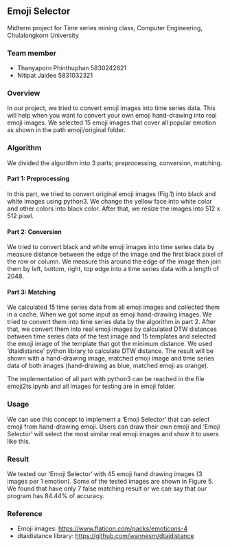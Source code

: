 ## Emoji Selector

Midterm project for Time series mining class, Computer Engineering, Chulalongkorn University


### Team member
- Thanyaporn Phinthuphan 	5830242621
- Nitipat Jaidee			5831032321

### Overview
In our project, we tried to convert emoji images into time series data. This will help when you want to convert your own emoji hand-drawing into real emoji images. We selected 15 emoji images that cover all popular emotion as shown in the path emoji/original folder. 

### Algorithm
We divided the algorithm into 3 parts; preprocessing, conversion, matching.

#### Part 1: Preprocessing
In this part, we tried to convert original emoji images (Fig.1) into black and white images using python3. We change the yellow face into white color and other colors into black color. After that, we resize the images into 512 x 512 pixel.

#### Part 2: Conversion
We tried to convert black and white emoji images into time series data by measure distance between the edge of the image and the first black pixel of the row or column. We measure this around the edge of the image then join them by left, bottom, right, top edge into a time series data with a length of 2048.

#### Part 3: Matching
We calculated 15 time series data from all emoji images and collected them in a cache. When we got some input as emoji hand-drawing images. We tried to convert them into time series data by the algorithm in part 2. After that, we convert them into real emoji images by calculated DTW distances between time series data of the test image and 15 templates and selected the emoji image of the template that got the minimum distance. We used ‘dtaidistance’ python library to calculate DTW distance. The result will be shown with a hand-drawing image, matched emoji image and time series data of both images (hand-drawing as blue, matched emoji as orange).

The implementation of all part with python3 can be reached in the file emoji2ts.ipynb and all images for testing are in emoji folder.

### Usage
We can use this concept to implement a ‘Emoji Selector’ that can select emoji from hand-drawing emoji. Users can draw their own emoji and ‘Emoji Selector’ will select the most similar real emoji images and show it to users like this.

### Result
We tested our ‘Emoji Selector’ with 45 emoji hand drawing images (3 images per 1 emotion). Some of the tested images are shown in Figure 5. We found that have only 7 false matching result or we can say that our program has 84.44% of accuracy.

### Reference
- Emoji images: https://www.flaticon.com/packs/emoticons-4
- dtaidistance library: https://github.com/wannesm/dtaidistance
